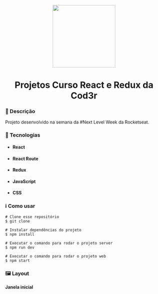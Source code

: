 <p align='center'><img width='200' src="https://cdn.auth0.com/blog/react-redux/logo.png"></p>
<h1 align='center'>Projetos Curso React e Redux da Cod3r</h1>

<h3>🔖 Descrição</h3>
<p>Projeto desenvolvido na semana da #Next Level Week da Rocketseat.</p>

<h3>🚀 Tecnologias</h3>
<ul>
    <li><h4>React</h4></li>
    <li><h4>React Route</h4></li>
    <li><h4>Redux</h4></li>
    <li><h4>JavaScript</h4></li>
    <li><h4>CSS</h4></li>
</ul>

<h3>ℹ️ Como usar</h3>

    # Clone esse repositório
    $ git clone 
    
    # Instalar dependências do projeto
    $ npm install
    
    # Executar o comando para rodar o projeto server
    $ npm run dev
    
    # Executar o comando para rodar o projeto web
    $ npm start

<h3>🖼 Layout</h3>
<h4>Janela inicial</h4>
<img src="">
<br/>
